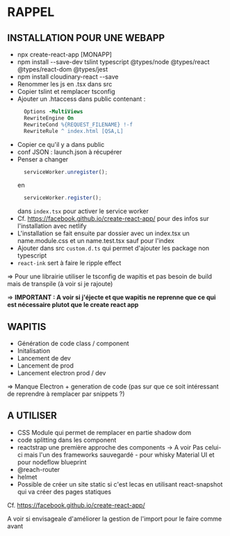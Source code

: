 # RAPPEL

## INSTALLATION POUR UNE WEBAPP
- npx create-react-app [MONAPP]
- npm install --save-dev tslint typescript @types/node @types/react @types/react-dom @types/jest
- npm install cloudinary-react --save
- Renommer les js en .tsx dans src
- Copier tslint et remplacer tsconfig
- Ajouter un .htaccess dans public contenant :
  ```apache
    Options -MultiViews
    RewriteEngine On
    RewriteCond %{REQUEST_FILENAME} !-f
    RewriteRule ^ index.html [QSA,L]
  ```
- Copier ce qu'il y a dans public
- conf JSON : launch.json à récupérer
- Penser a changer
  ```javascript
    serviceWorker.unregister();
  ```
  en
  ```javascript
    serviceWorker.register();
  ```
  dans ```index.tsx``` pour activer le service worker
- Cf. https://facebook.github.io/create-react-app/ pour des infos sur l'installation avec netlify
- L'installation se fait ensuite par dossier avec un index.tsx un name.module.css et un name.test.tsx sauf pour l'index
- Ajouter dans src ```custom.d.ts``` qui permet d'ajouter les package non typescript
- ```react-ink``` sert à faire le ripple effect

=> Pour une librairie utiliser le tsconfig de wapitis et pas besoin de build mais de transpile (à voir si je rajoute)

=> **IMPORTANT : A voir si j'éjecte et que wapitis ne reprenne que ce qui est nécessaire plutot que le create react app**

## WAPITIS
- Génération de code class / component
- Initalisation
- Lancement de dev
- Lancement de prod
- Lancement electron prod / dev

=> Manque Electron + generation de code (pas sur que ce soit intéressant de reprendre à remplacer par snippets ?)

## A UTILISER
- CSS Module qui permet de remplacer en partie shadow dom
- code splitting dans les component
- reactstrap une première approche des components -> A voir Pas celui-ci mais l'un des frameworks sauvegardé - pour whisky Material UI et pour nodeflow blueprint
- @reach-router
- helmet
- Possible de créer un site static si c'est lecas en utilisant react-snapshot qui va créer des pages statiques

Cf. https://facebook.github.io/create-react-app/

A voir si envisageale d'améliorer la gestion de l'import pour le faire comme avant